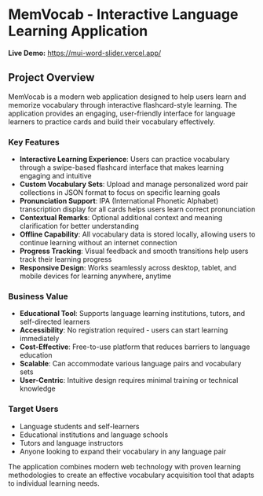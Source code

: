 # MemVocab - Interactive Language Learning Application

**Live Demo:** https://mui-word-slider.vercel.app/

## Project Overview

MemVocab is a modern web application designed to help users learn and memorize vocabulary through interactive
flashcard-style learning. The application provides an engaging, user-friendly interface for language learners to
practice cards and build their vocabulary effectively.

### Key Features

- **Interactive Learning Experience**: Users can practice vocabulary through a swipe-based flashcard interface that makes learning engaging and intuitive
- **Custom Vocabulary Sets**: Upload and manage personalized word pair collections in JSON format to focus on specific learning goals
- **Pronunciation Support**: IPA (International Phonetic Alphabet) transcription display for all cards helps users learn
  correct pronunciation
- **Contextual Remarks**: Optional additional context and meaning clarification for better understanding
- **Offline Capability**: All vocabulary data is stored locally, allowing users to continue learning without an internet connection
- **Progress Tracking**: Visual feedback and smooth transitions help users track their learning progress
- **Responsive Design**: Works seamlessly across desktop, tablet, and mobile devices for learning anywhere, anytime

### Business Value

- **Educational Tool**: Supports language learning institutions, tutors, and self-directed learners
- **Accessibility**: No registration required - users can start learning immediately
- **Cost-Effective**: Free-to-use platform that reduces barriers to language education
- **Scalable**: Can accommodate various language pairs and vocabulary sets
- **User-Centric**: Intuitive design requires minimal training or technical knowledge

### Target Users

- Language students and self-learners
- Educational institutions and language schools
- Tutors and language instructors
- Anyone looking to expand their vocabulary in any language pair

The application combines modern web technology with proven learning methodologies to create an effective vocabulary acquisition tool that adapts to individual learning needs.
